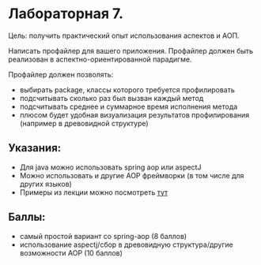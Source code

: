 # Лабораторная 7. 
Цель: получить практический опыт использования аспектов и АОП. 

Написать профайлер для вашего приложения. Профайлер должен быть реализован в аспектно-ориентированной парадигме. 

Профайлер должен позволять:
* выбирать package, классы которого требуется профилировать
* подсчитывать сколько раз был вызван каждый метод
* подсчитывать среднее и суммарное время исполнения метода
* плюсом будет удобная визуализация результатов профилирования (например в древовидной структуре)  

## Указания: 
* Для java можно использовать spring aop или aspectJ
* Можно использовать и другие AOP фреймворки (в том числе для других языков)
* Примеры из лекции можно посмотреть [тут](https://github.com/akirakozov/software-design/tree/master/java/aop)

## Баллы:
* самый простой вариант со spring-aop (8 баллов)
* использование aspectj/сбор в древовидную структура/другие возможности AOP (10 баллов) 
